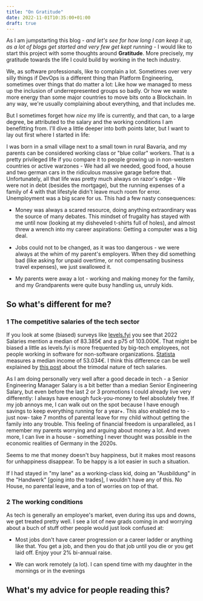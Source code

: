 ```yaml
---
title: "On Gratitude"
date: 2022-11-01T10:35:00+01:00
draft: true
---
```


As I am jumpstarting this blog - *and let's see for how long I can keep it up, as a lot of blogs get started and very few get kept running* - I would like to start this project with some thoughts around **Gratitude**. More precisely, my gratitude towards the life I could build by working in the tech industry. 

We, as software professionals, like to complain a lot. Sometimes over very silly things if DevOps is a different thing than Platform Engineering, sometimes over things that do matter a lot: Like how we managed to mess up the inclusion of underrepresented groups so badly. Or how we waste more energy than some major countries to move bits onto a Blockchain. In any way, we're usually complaining about everything, and that includes me.

But I sometimes forget how _nice_ my life is currently, and that can, to a large degree, be attributed to the salary and the working conditions I am benefitting from. I'll dive a little deeper into both points later, but I want to lay out first where I started in life:

I was born in a small village next to a small town in rural Bavaria, and my parents can be considered working class or "blue collar" workers. That is a pretty privileged life if you compare it to people growing up in non-western countries or active warzones - We had all we needed, good food, a house and two german cars in the ridiculous massive garage before that. Unfortunately, all that life was pretty much always on razor's edge - We were not in debt (besides the mortgage), but the running expenses of a family of 4 with that lifestyle didn't leave much room for error. Unemployment was a big scare for us. This had a few nasty consequences:

* Money was always a scared resource, doing anything extraordinary was the source of many debates. This mindset of frugality has stayed with me until now (looking at my disheveled t-shirts full of holes), and almost threw a wrench into my career aspirations: Getting a computer was a big deal.

* Jobs could not to be changed, as it was too dangerous - we were always at the whim of my parent's employers. When they did something bad (like asking for unpaid overtime, or not compensating business travel expenses), we just swallowed it. 

* My parents were away a lot - working and making money for the family, and my Grandparents were quite busy handling us, unruly kids. 

## So what's different for me?

### 1 The competitive salaries of the tech sector

If you look at some (biased) surveys like [levels.fyi](https://www.levels.fyi/t/software-engineer/locations/germany) you see that 2022 Salaries mention a median of 83.385€ and a p75 of 103.000€. That might be biased a little as levels.fyi is more frequented by big-tech employees, not people working in software for non-software organizations. [Statista](https://de.statista.com/statistik/daten/studie/204507/umfrage/brutto-jahresverdienst-von-softwareentwicklern-in-deutschland/
) measures a median income of 53.034€. I think this difference can be well explained by [this post](https://blog.pragmaticengineer.com/software-engineering-salaries-in-the-netherlands-and-europe/) about the trimodal nature of tech salaries. 

As I am doing personally very well after a good decade in tech - a Senior Engineering Manager Salary is a bit better than a median Senior Engineering Salary, but even before the last 2 or 3 promotions I could already live very differently: I always have enough fuck-you-money to feel absolutely free. If my job annoys me, I can walk out on the spot because I have enough savings to keep everything running for a year+. This also enabled me to -just now- take 7 months of parental leave for my child without getting the family into any trouble. This feeling of financial freedom is unparalleled, as I remember my parents worrying and arguing about money a lot. And even more, I can live in a house - something I never thought was possible in the economic realities of Germany in the 2020s.

Seems to me that money doesn't buy happiness, but it makes most reasons for unhappiness disappear. To be happy is a lot easier in such a situation.

If I had stayed in "my lane" as a working-class kid, doing an "Ausbildung" in the "Handwerk" [going into the trades], I wouldn't have any of this. No House, no parental leave, and a ton of worries on top of that. 

### 2 The working conditions

As tech is generally an employee's market, even during itss ups and downs, we get treated pretty well. I see a lot of new grads coming in and worrying about a buch of stuff other people would just look confused at:

* Most jobs don't have career progression or a career ladder or anything like that. You get a job, and then you do that job until you die or you get laid off. Enjoy your 2% bi-annual raise. 

* We can work remotely (a lot). I can spend time with my daughter in the mornings or in the evenings 


## What's my advice for people reading this?

